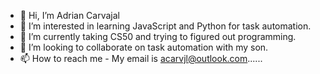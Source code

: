 - 👋 Hi, I’m Adrian Carvajal
- 👀 I’m interested in learning JavaScript and Python for task automation.
- 🌱 I’m currently taking CS50 and trying to figured out programming.
- 💞️ I’m looking to collaborate on task automation with my son.
- 📫 How to reach me - My email is acarvjl@outlook.com......

<!---
acarvjl/acarvjl is a ✨ special ✨ repository because its `README.md` (this file) appears on your GitHub profile.
You can click the Preview link to take a look at your changes.
--->
